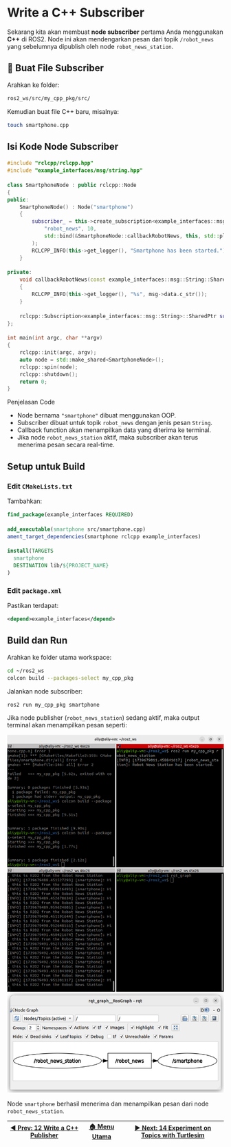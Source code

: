 # Write a C++ Subscriber

Sekarang kita akan membuat **node subscriber** pertama Anda menggunakan **C++** di ROS2. Node ini akan mendengarkan pesan dari topik `/robot_news` yang sebelumnya dipublish oleh node `robot_news_station`.

## 📁 Buat File Subscriber

Arahkan ke folder:

```bash
ros2_ws/src/my_cpp_pkg/src/
```

Kemudian buat file C++ baru, misalnya:

```bash
touch smartphone.cpp
```

## Isi Kode Node Subscriber

```cpp
#include "rclcpp/rclcpp.hpp"
#include "example_interfaces/msg/string.hpp"

class SmartphoneNode : public rclcpp::Node
{
public:
    SmartphoneNode() : Node("smartphone")
    {
        subscriber_ = this->create_subscription<example_interfaces::msg::String>(
            "robot_news", 10,
            std::bind(&SmartphoneNode::callbackRobotNews, this, std::placeholders::_1)
        );
        RCLCPP_INFO(this->get_logger(), "Smartphone has been started.");
    }

private:
    void callbackRobotNews(const example_interfaces::msg::String::SharedPtr msg)
    {
        RCLCPP_INFO(this->get_logger(), "%s", msg->data.c_str());
    }

    rclcpp::Subscription<example_interfaces::msg::String>::SharedPtr subscriber_;
};

int main(int argc, char **argv)
{
    rclcpp::init(argc, argv);
    auto node = std::make_shared<SmartphoneNode>();
    rclcpp::spin(node);
    rclcpp::shutdown();
    return 0;
}
```

Penjelasan Code

- Node bernama `"smartphone"` dibuat menggunakan OOP.
- Subscriber dibuat untuk topik `robot_news` dengan jenis pesan `String`.
- Callback function akan menampilkan data yang diterima ke terminal.
- Jika node `robot_news_station` aktif, maka subscriber akan terus menerima pesan secara real-time.

## Setup untuk Build

### Edit `CMakeLists.txt`

Tambahkan:

```cmake
find_package(example_interfaces REQUIRED)

add_executable(smartphone src/smartphone.cpp)
ament_target_dependencies(smartphone rclcpp example_interfaces)

install(TARGETS
  smartphone
  DESTINATION lib/${PROJECT_NAME}
)
```

### Edit `package.xml`

Pastikan terdapat:

```xml
<depend>example_interfaces</depend>
```

## Build dan Run

Arahkan ke folder utama workspace:

```bash
cd ~/ros2_ws
colcon build --packages-select my_cpp_pkg
```

Jalankan node subscriber:

```bash
ros2 run my_cpp_pkg smartphone
```

Jika node publisher (`robot_news_station`) sedang aktif, maka output terminal akan menampilkan pesan seperti:

![terminal cpp subscriber](/assets/terminal_cpp_subscriber.png)
![rqt graph cpp](/assets/rqt_graph.png)

Node `smartphone` berhasil menerima dan menampilkan pesan dari node `robot_news_station`.

| [◀️ Prev: 12 Write a C++ Publisher](../12_cpp_publisher/) | [🏠 Menu Utama](/) | [▶️ Next: 14 Experiment on Topics with Turtlesim](../14_turtlesim_topics/) |
| -------------------------------------------------------- | ----------------- | ------------------------------------------------------------------------- |
